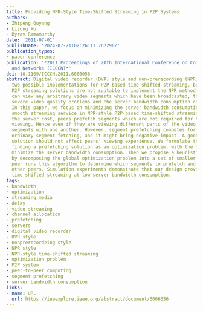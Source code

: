 ```yaml
---
title: Providing NPR-Style Time-Shifted Streaming in P2P Systems
authors:
- Zhipeng Ouyang
- Lisong Xu
- Byrav Ramamurthy
date: '2011-07-01'
publishDate: '2024-07-21T02:26:11.762290Z'
publication_types:
- paper-conference
publication: '*2011 Proceedings of 20th International Conference on Computer Communications
  and Networks (ICCCN)*'
doi: 10.1109/ICCCN.2011.6006056
abstract: Digital video recorder (DVR) style and non-prerecording (NPR) style are
  two possible implementations for P2P-based time-shifted streaming, but existing
  P2P streaming solutions are not suitable to implement the NPR method. Since peers
  can view any arbitrary video segments which have been broadcasted, they might encounter
  severe video quality problems and the server bandwidth consumption can become high.
  In this paper, we focus on minimizing the server bandwidth consumption to maintain
  smooth streaming service in NPR-style P2P-based time-shifted streaming. To reduce
  the server cost, peers prefetch segments which are not required for their current
  viewing. Hence even if they are viewing different parts of the video, they can exchange
  segments with one another. However, segment prefetching competes for bandwidth with
  ordinary segment fetching, and it might bring negative impact. A good prefetching
  solution should not affect peers' viewing experience. We formulate the problem of
  finding a prefetching solution as an optimization problem, with the objective to
  minimize the server bandwidth consumption. Then we propose a heuristic algorithm
  by decomposing the global optimization problem into a set of smaller problems. Each
  peer runs this algorithm to determine which segments to prefetch and how to serve
  other peers. Simulation experiments demonstrate that our design provides P2P-based
  time-shifted streaming at low server bandwidth consumption.
tags:
- bandwidth
- optimization
- streaming media
- delay
- video streaming
- channel allocation
- prefetching
- servers
- digital video recorder
- DVR style
- nonprerecordeing style
- NPR style
- NPR-style time-shifted streaming
- optimization problem
- P2P system
- peer-to-peer computing
- segment prefetching
- server bandwidth consumption
links:
- name: URL
  url: https://ieeexplore.ieee.org/abstract/document/6006056
---
```

